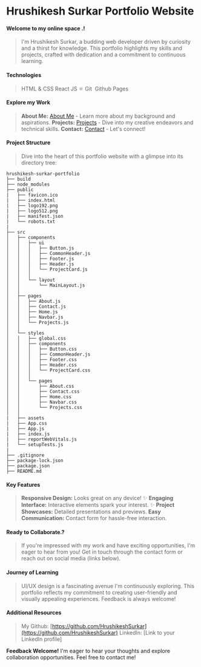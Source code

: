 # Hrushikesh Surkar Portfolio Website

#### Welcome to my online space .!

> I'm Hrushikesh Surkar, a budding web developer driven by curiosity and a thirst for knowledge. This portfolio highlights my skills and projects, crafted with dedication and a commitment to continuous learning.

#### Technologies

> HTML & CSS
> React JS ⚛️
> Git ️
> Github Pages

#### Explore my Work

> **About Me:** [About Me](about.html) - Learn more about my background and aspirations.
> **Projects:** [Projects](projects.html) - Dive into my creative endeavors and technical skills.
> **Contact:** [Contact](contact.html) - Let's connect!

#### Project Structure

> Dive into the heart of this portfolio website with a glimpse into its directory tree:

```
hrushikesh-surkar-portfolio
├── build
├── node_modules
├── public
|   ├── favicon.ico
|   ├── index.html
|   ├── logo192.png
|   ├── logo512.png
|   ├── manifest.json
|   └── robots.txt
|
├── src
│   ├── components
│   │   ├── ui
│   │   │   ├── Button.js
│   │   │   ├── CommonHeader.js
│   │   │   ├── Footer.js
│   │   │   ├── Header.js
│   │   │   └── ProjectCard.js
│   │   │
│   │   └── layout
│   │       └── MainLayout.js
│   │
│   ├── pages
│   │   ├── About.js
│   │   ├── Contact.js
│   │   ├── Home.js
│   │   ├── Navbar.js
│   │   └── Projects.js
│   │
│   └── styles
│   │   ├── global.css
│   │   ├── components
│   │   │   ├── Button.css
│   │   │   ├── CommonHeader.js
│   │   │   ├── Footer.css
│   │   │   ├── Header.css
│   │   │   └── ProjectCard.css
│   │   │
│   │   └── pages
│   │       ├── About.css
│   │       ├── Contact.css
│   │       ├── Home.css
│   │       ├── Navbar.css
│   │       └── Projects.css
│   │
|   ├── assets
|   ├── App.css
|   ├── App.js
|   ├── index.js
|   ├── reportWebVitals.js
|   └── setupTests.js
|
├── .gitignore
├── package-lock.json
├── package.json
├── README.md
```

#### Key Features

> **Responsive Design:** Looks great on any device! ✨
> **Engaging Interface:** Interactive elements spark your interest. ✨
> **Project Showcases:** Detailed presentations and previews.
> **Easy Communication:** Contact form for hassle-free interaction.

#### Ready to Collaborate.?

> If you're impressed with my work and have exciting opportunities, I'm eager to hear from you! Get in touch through the contact form or reach out on social media (links below).

#### Journey of Learning

> UI/UX design is a fascinating avenue I'm continuously exploring. This portfolio reflects my commitment to creating user-friendly and visually appealing experiences. Feedback is always welcome!

#### Additional Resources

> My Github: [https://github.com/HrushikeshSurkar](https://github.com/HrushikeshSurkar)
> LinkedIn: [Link to your LinkedIn profile]

**Feedback Welcome!**
I'm eager to hear your thoughts and explore collaboration opportunities. Feel free to contact me!
